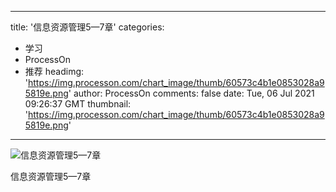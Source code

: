 
---
title: '信息资源管理5—7章'
categories: 
 - 学习
 - ProcessOn
 - 推荐
headimg: 'https://img.processon.com/chart_image/thumb/60573c4b1e0853028a95819e.png'
author: ProcessOn
comments: false
date: Tue, 06 Jul 2021 09:26:37 GMT
thumbnail: 'https://img.processon.com/chart_image/thumb/60573c4b1e0853028a95819e.png'
---

<div>   
<img class="thumb" alt="信息资源管理5—7章" src="https://img.processon.com/chart_image/thumb/60573c4b1e0853028a95819e.png" referrerpolicy="no-referrer">
<p>信息资源管理5—7章</p>  
</div>
            
